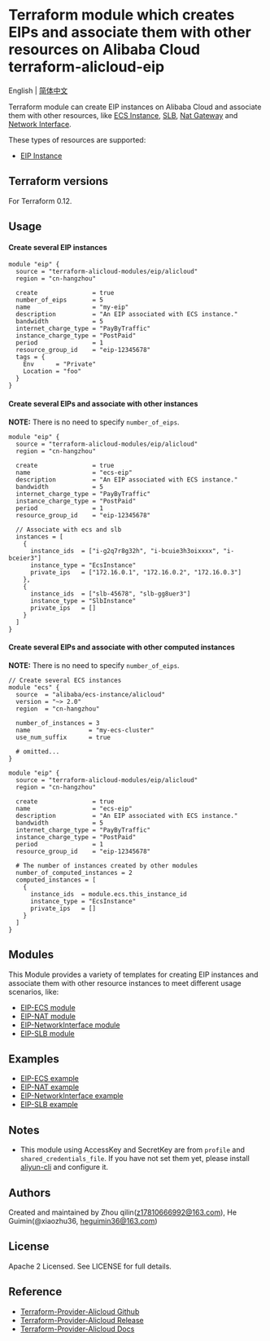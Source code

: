 Terraform module which creates EIPs and associate them with other resources on Alibaba Cloud    
terraform-alicloud-eip
=====================================================================

English | [简体中文](https://github.com/terraform-alicloud-modules/terraform-alicloud-eip/blob/master/README-CN.md)

Terraform module can create EIP instances on Alibaba Cloud and associate them with other resources, like [ECS Instance](https://www.terraform.io/docs/providers/alicloud/r/instance.html), [SLB](https://www.terraform.io/docs/providers/alicloud/r/slb.html), [Nat Gateway](https://www.terraform.io/docs/providers/alicloud/r/nat_gateway.html) and [Network Interface](https://www.terraform.io/docs/providers/alicloud/r/network_interface.html).

These types of resources are supported:

* [EIP Instance](https://www.terraform.io/docs/providers/alicloud/r/eip.html)

## Terraform versions

For Terraform 0.12.

## Usage

#### Create several EIP instances

```hcl
module "eip" {
  source = "terraform-alicloud-modules/eip/alicloud"
  region = "cn-hangzhou"

  create               = true
  number_of_eips       = 5
  name                 = "my-eip"
  description          = "An EIP associated with ECS instance."
  bandwidth            = 5
  internet_charge_type = "PayByTraffic"
  instance_charge_type = "PostPaid"
  period               = 1
  resource_group_id    = "eip-12345678"
  tags = {
    Env      = "Private"
    Location = "foo"
  }
}
```

#### Create several EIPs and associate with other instances

**NOTE:** There is no need to specify `number_of_eips`.

```hcl
module "eip" {
  source = "terraform-alicloud-modules/eip/alicloud"
  region = "cn-hangzhou"

  create               = true
  name                 = "ecs-eip"
  description          = "An EIP associated with ECS instance."
  bandwidth            = 5
  internet_charge_type = "PayByTraffic"
  instance_charge_type = "PostPaid"
  period               = 1
  resource_group_id    = "eip-12345678"

  // Associate with ecs and slb
  instances = [
    {
      instance_ids  = ["i-g2q7r8g32h", "i-bcuie3h3oixxxx", "i-bceier3"]
      instance_type = "EcsInstance"
      private_ips   = ["172.16.0.1", "172.16.0.2", "172.16.0.3"]
    },
    {
      instance_ids  = ["slb-45678", "slb-gg8uer3"]
      instance_type = "SlbInstance"
      private_ips   = []
    }
  ]
}
```

#### Create several EIPs and associate with other computed instances

**NOTE:** There is no need to specify `number_of_eips`.

```hcl
// Create several ECS instances
module "ecs" {
  source  = "alibaba/ecs-instance/alicloud"
  version = "~> 2.0"
  region  = "cn-hangzhou"

  number_of_instances = 3
  name                = "my-ecs-cluster"
  use_num_suffix      = true
  
  # omitted...
}

module "eip" {
  source = "terraform-alicloud-modules/eip/alicloud"
  region = "cn-hangzhou"

  create               = true
  name                 = "ecs-eip"
  description          = "An EIP associated with ECS instance."
  bandwidth            = 5
  internet_charge_type = "PayByTraffic"
  instance_charge_type = "PostPaid"
  period               = 1
  resource_group_id    = "eip-12345678"

  # The number of instances created by other modules
  number_of_computed_instances = 2
  computed_instances = [
    {
      instance_ids  = module.ecs.this_instance_id
      instance_type = "EcsInstance"
      private_ips   = []
    }
  ]
}
```

## Modules

This Module provides a variety of templates for creating EIP instances and associate them with other resource instances to meet different usage scenarios, like:

* [EIP-ECS module](https://github.com/terraform-alicloud-modules/terraform-alicloud-eip/tree/master/modules/associate-with-ecs)
* [EIP-NAT module](https://github.com/terraform-alicloud-modules/terraform-alicloud-eip/tree/master/modules/associate-with-nat-gateway)
* [EIP-NetworkInterface module](https://github.com/terraform-alicloud-modules/terraform-alicloud-eip/tree/master/modules/associate-with-network-interface)
* [EIP-SLB module](https://github.com/terraform-alicloud-modules/terraform-alicloud-eip/tree/master/modules/associate-with-slb)


## Examples

* [EIP-ECS example](https://github.com/terraform-alicloud-modules/terraform-alicloud-eip/tree/master/examples/associate-with-ecs)
* [EIP-NAT example](https://github.com/terraform-alicloud-modules/terraform-alicloud-eip/tree/master/examples/associate-with-nat-gateway)
* [EIP-NetworkInterface example](https://github.com/terraform-alicloud-modules/terraform-alicloud-eip/tree/master/examples/associate-with-network-interface)
* [EIP-SLB example](https://github.com/terraform-alicloud-modules/terraform-alicloud-eip/tree/master/examples/associate-with-slb)

## Notes

* This module using AccessKey and SecretKey are from `profile` and `shared_credentials_file`.
If you have not set them yet, please install [aliyun-cli](https://github.com/aliyun/aliyun-cli#installation) and configure it.

Authors
-------
Created and maintained by Zhou qilin(z17810666992@163.com), He Guimin(@xiaozhu36, heguimin36@163.com)

License
----
Apache 2 Licensed. See LICENSE for full details.

Reference
---------
* [Terraform-Provider-Alicloud Github](https://github.com/terraform-providers/terraform-provider-alicloud)
* [Terraform-Provider-Alicloud Release](https://releases.hashicorp.com/terraform-provider-alicloud/)
* [Terraform-Provider-Alicloud Docs](https://www.terraform.io/docs/providers/alicloud/index.html)

